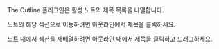 The Outline 플러그인은 활성 노트의 제목 목록을 나열합니다.

노트의 해당 섹션으로 이동하려면 아웃라인에서 제목을 클릭하세요.

노트 내에서 섹션을 재배열하려면 아웃라인 내에서 제목을 클릭하고 드래그하세요.

